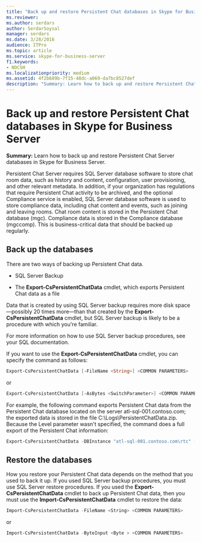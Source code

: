 ```yaml
---
title: "Back up and restore Persistent Chat databases in Skype for Business Server"
ms.reviewer: 
ms.author: serdars
author: SerdarSoysal
manager: serdars
ms.date: 3/28/2016
audience: ITPro
ms.topic: article
ms.service: skype-for-business-server
f1.keywords:
- NOCSH
ms.localizationpriority: medium
ms.assetid: 4f2b689b-7f15-48dc-a069-da7bc8527def
description: "Summary: Learn how to back up and restore Persistent Chat Server databases in Skype for Business Server."
---
```


# Back up and restore Persistent Chat databases in Skype for Business Server 
 
**Summary:** Learn how to back up and restore Persistent Chat Server databases in Skype for Business Server.
  
Persistent Chat Server requires SQL Server database software to store chat room data, such as history and content, configuration, user provisioning, and other relevant metadata. In addition, if your organization has regulations that require Persistent Chat activity to be archived, and the optional Compliance service is enabled, SQL Server database software is used to store compliance data, including chat content and events, such as joining and leaving rooms. Chat room content is stored in the Persistent Chat database (mgc). Compliance data is stored in the Compliance database (mgccomp). This is business-critical data that should be backed up regularly. 
  

## Back up the databases

There are two ways of backing up Persistent Chat data. 
  
- SQL Server Backup
    
- The **Export-CsPersistentChatData** cmdlet, which exports Persistent Chat data as a file
    
Data that is created by using SQL Server backup requires more disk space—possibly 20 times more—than that created by the **Export-CsPersistentChatData** cmdlet, but SQL Server backup is likely to be a procedure with which you're familiar.
  
For more information on how to use SQL Server backup procedures, see your SQL documentation.
  
If you want to use the **Export-CsPersistentChatData** cmdlet, you can specify the command as follows:
  
```PowerShell
Export-CsPersistentChatData [-FileName <String>] <COMMON PARAMETERS>
```

or
  
```PowerShell
Export-CsPersistentChatData [-AsBytes <SwitchParameter>] <COMMON PARAMETERS>
```

For example, the following command exports Persistent Chat data from the Persistent Chat database located on the server atl-sql-001.contoso.com; the exported data is stored in the file C:\Logs\PersistentChatData.zip. Because the Level parameter wasn't specified, the command does a full export of the Persistent Chat information:
  
```PowerShell
Export-CsPersistentChatData -DBInstance "atl-sql-001.contoso.com\rtc" -FileName "C:\Logs\PersistentChatData.zip"
```

## Restore the databases

How you restore your Persistent Chat data depends on the method that you used to back it up. If you used SQL Server backup procedures, you must use SQL Server restore procedures. If you used the **Export-CsPersistentChatData** cmdlet to back up Persistent Chat data, then you must use the **Import-CsPersistentChatData** cmdlet to restore the data:
  
```PowerShell
Import-CsPersistentChatData -FileName <String> <COMMON PARAMETERS>
```

or
  
```PowerShell
Import-CsPersistentChatData -ByteInput <Byte > <COMMON PARAMETERS>
```

